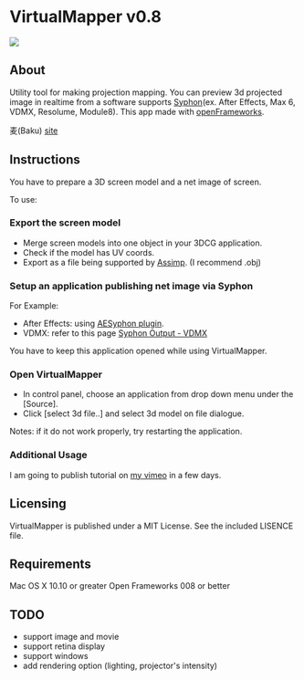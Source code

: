 # VirtualMapper v0.8

<img src="https://raw.github.com/baku89/VirtualMapper/master/thumbnail.png" />

## About

Utility tool for making projection mapping. You can preview 3d projected image in realtime from a software supports [Syphon](http://syphon.v002.info/)(ex. After Effects, Max 6, VDMX, Resolume, Module8). This app made with [openFrameworks](http://openframeworks.cc/).

麦(Baku) [site](http://baku89.com)

## Instructions

You have to prepare a 3D screen model and a net image of screen.

To use:

### Export the screen model

* Merge screen models into one object in your 3DCG application.
* Check if the model has UV coords.
* Export as a file being supported by [Assimp](https://github.com/assimp/assimp). (I recommend .obj)

### Setup an application publishing net image via Syphon

For Example:

* After Effects: using [AESyphon plugin](http://tobiasebsen.dk/experiments/aesyphon/).
* VDMX: refer to this page [Syphon Output - VDMX](http://vdmx.vidvox.net/tutorials/syphon-output)

You have to keep this application opened while using VirtualMapper.

### Open VirtualMapper

* In control panel, choose an application from drop down menu under the [Source].
* Click [select 3d file..] and select 3d model on file dialogue.

Notes: if it do not work properly, try restarting the application.

### Additional Usage

I am going to publish tutorial on [my vimeo](http://vimeo.com/baku89) in a few days.

## Licensing

VirtualMapper is published under a MIT License. See the included LISENCE file.

## Requirements

Mac OS X 10.10 or greater Open Frameworks 008 or better

## TODO

* support image and movie
* support retina display
* support windows
* add rendering option (lighting, projector's intensity)